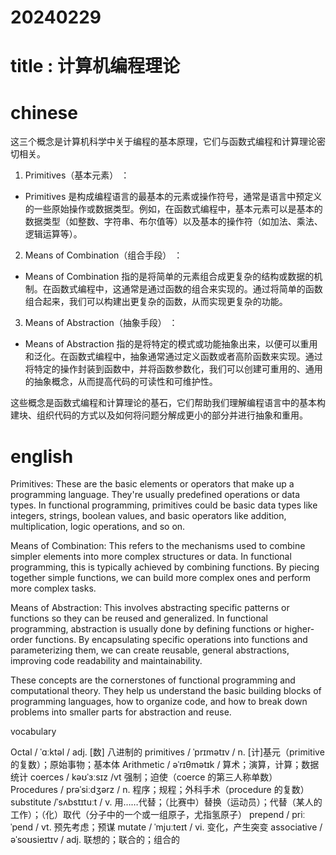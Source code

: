 
# 20240229

# title : 计算机编程理论

# chinese 

这三个概念是计算机科学中关于编程的基本原理，它们与函数式编程和计算理论密切相关。

1.  Primitives（基本元素） ：
   - Primitives 是构成编程语言的最基本的元素或操作符号，通常是语言中预定义的一些原始操作或数据类型。例如，在函数式编程中，基本元素可以是基本的数据类型（如整数、字符串、布尔值等）以及基本的操作符（如加法、乘法、逻辑运算等）。

2.  Means of Combination（组合手段） ：
   - Means of Combination 指的是将简单的元素组合成更复杂的结构或数据的机制。在函数式编程中，这通常是通过函数的组合来实现的。通过将简单的函数组合起来，我们可以构建出更复杂的函数，从而实现更复杂的功能。

3.  Means of Abstraction（抽象手段） ：
   - Means of Abstraction 指的是将特定的模式或功能抽象出来，以便可以重用和泛化。在函数式编程中，抽象通常通过定义函数或者高阶函数来实现。通过将特定的操作封装到函数中，并将函数参数化，我们可以创建可重用的、通用的抽象概念，从而提高代码的可读性和可维护性。

这些概念是函数式编程和计算理论的基石，它们帮助我们理解编程语言中的基本构建块、组织代码的方式以及如何将问题分解成更小的部分并进行抽象和重用。

# english
Primitives: These are the basic elements or operators that make up a programming language. They're usually predefined operations or data types. In functional programming, primitives could be basic data types like integers, strings, boolean values, and basic operators like addition, multiplication, logic operations, and so on.

Means of Combination: This refers to the mechanisms used to combine simpler elements into more complex structures or data. In functional programming, this is typically achieved by combining functions. By piecing together simple functions, we can build more complex ones and perform more complex tasks.

Means of Abstraction: This involves abstracting specific patterns or functions so they can be reused and generalized. In functional programming, abstraction is usually done by defining functions or higher-order functions. By encapsulating specific operations into functions and parameterizing them, we can create reusable, general abstractions, improving code readability and maintainability.

These concepts are the cornerstones of functional programming and computational theory. They help us understand the basic building blocks of programming languages, how to organize code, and how to break down problems into smaller parts for abstraction and reuse.


vocabulary

Octal / ˈɑːktəl / adj.  [数] 八进制的
primitives / ˈprɪmətɪv / n.  [计]基元（primitive 的复数）；原始事物；基本体
Arithmetic / əˈrɪθmətɪk / 算术；演算，计算；数据统计
coerces / kəʊˈɜːsɪz /vt 强制；迫使（coerce 的第三人称单数）
Procedures / prəˈsiːdʒərz / n.  程序；规程；外科手术（procedure 的复数）
substitute  /ˈsʌbstɪtuːt / v.  用……代替；（比赛中）替换（运动员）；代替（某人的工作）；（化）取代（分子中的一个或一组原子，尤指氢原子）
prepend / priːˈpend / vt.  预先考虑；预谋
mutate / ˈmjuːteɪt / vi.  变化，产生突变
associative / əˈsoʊsieɪtɪv / adj.  联想的；联合的；组合的
